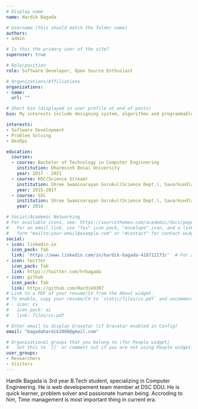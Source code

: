 ```yaml
---
# Display name
name: Hardik Bagada

# Username (this should match the folder name)
authors:
- admin

# Is this the primary user of the site?
superuser: true

# Role/position
role: Software Developer, Open Source Enthusiast

# Organizations/Affiliations
organizations:
- name: 
  url: ""

# Short bio (displayed in user profile at end of posts)
bio: My interests include designing system, algorithms and programmable matter.

interests:
- Software Development
- Problem Solving
- DevOps

education:
  courses:
  - course: Bachelor of Technology in Computer Enginnering
    institution: Dharmsinh Desai University
    year: 2017 - 2021
  - course: HSC(Science Stream)
    institution: Shree Swaminarayan Gurukul(Science Dept.), Savarkundla
    year: 2015-2017
  - course: SSC 
    institution: Shree Swaminarayan Gurukul(Science Dept.), Savarkundla
    year: 2014

# Social/Academic Networking
# For available icons, see: https://sourcethemes.com/academic/docs/page-builder/#icons
#   For an email link, use "fas" icon pack, "envelope" icon, and a link in the
#   form "mailto:your-email@example.com" or "#contact" for contact widget.
social:
- icon: linkedin-in
  icon_pack: fab
  link: 'https://www.linkedin.com/in/hardik-bagada-416712173/'  # For a direct email link, use "mailto:test@example.org".
- icon: twitter
  icon_pack: fab
  link: https://twitter.com/hrbagada
- icon: github
  icon_pack: fab
  link: https://github.com/Hardik0307
# Link to a PDF of your resume/CV from the About widget.
# To enable, copy your resume/CV to `static/files/cv.pdf` and uncomment the lines below.
# - icon: cv
#   icon_pack: ai
#   link: files/cv.pdf

# Enter email to display Gravatar (if Gravatar enabled in Config)
email: "bagadahardik2000@gmail.com"

# Organizational groups that you belong to (for People widget)
#   Set this to `[]` or comment out if you are not using People widget.
user_groups:
- Researchers
- Visitors
---
```

Hardik Bagada is 3rd year B.Tech student, specializing in Computer Engineering. He is web developement team member at
DSC DDU. He is quick learner, problem solver and passionate human being. Accroding to him, Time management is most important thing in current era. 
